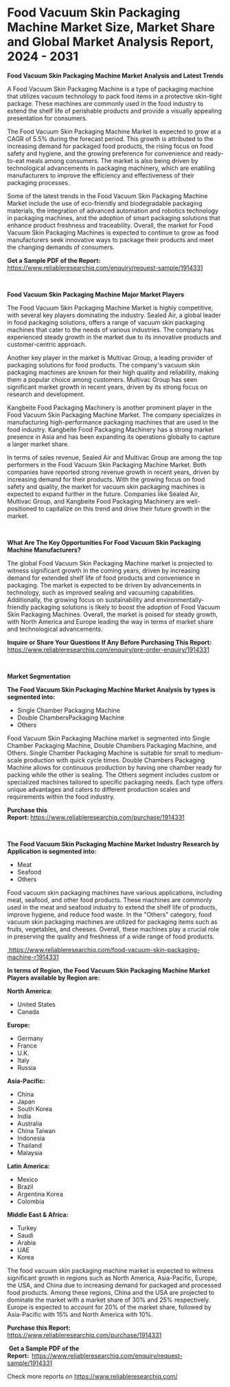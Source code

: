 <p><h1>Food Vacuum Skin Packaging Machine Market Size, Market Share and Global Market Analysis Report, 2024 - 2031</h1></p><p><strong>Food Vacuum Skin Packaging Machine Market Analysis and Latest Trends</strong></p>
<p><p>A Food Vacuum Skin Packaging Machine is a type of packaging machine that utilizes vacuum technology to pack food items in a protective skin-tight package. These machines are commonly used in the food industry to extend the shelf life of perishable products and provide a visually appealing presentation for consumers.</p><p>The Food Vacuum Skin Packaging Machine Market is expected to grow at a CAGR of 5.5% during the forecast period. This growth is attributed to the increasing demand for packaged food products, the rising focus on food safety and hygiene, and the growing preference for convenience and ready-to-eat meals among consumers. The market is also being driven by technological advancements in packaging machinery, which are enabling manufacturers to improve the efficiency and effectiveness of their packaging processes.</p><p>Some of the latest trends in the Food Vacuum Skin Packaging Machine Market include the use of eco-friendly and biodegradable packaging materials, the integration of advanced automation and robotics technology in packaging machines, and the adoption of smart packaging solutions that enhance product freshness and traceability. Overall, the market for Food Vacuum Skin Packaging Machines is expected to continue to grow as food manufacturers seek innovative ways to package their products and meet the changing demands of consumers.</p></p>
<p><strong>Get a Sample PDF of the Report:&nbsp;</strong> <a href="https://www.reliableresearchiq.com/enquiry/request-sample/1914331">https://www.reliableresearchiq.com/enquiry/request-sample/1914331</a></p>
<p>&nbsp;</p>
<p><strong>Food Vacuum Skin Packaging Machine Major Market Players</strong></p>
<p><p>The Food Vacuum Skin Packaging Machine Market is highly competitive, with several key players dominating the industry. Sealed Air, a global leader in food packaging solutions, offers a range of vacuum skin packaging machines that cater to the needs of various industries. The company has experienced steady growth in the market due to its innovative products and customer-centric approach. </p><p>Another key player in the market is Multivac Group, a leading provider of packaging solutions for food products. The company's vacuum skin packaging machines are known for their high quality and reliability, making them a popular choice among customers. Multivac Group has seen significant market growth in recent years, driven by its strong focus on research and development.</p><p>Kangbeite Food Packaging Machinery is another prominent player in the Food Vacuum Skin Packaging Machine Market. The company specializes in manufacturing high-performance packaging machines that are used in the food industry. Kangbeite Food Packaging Machinery has a strong market presence in Asia and has been expanding its operations globally to capture a larger market share.</p><p>In terms of sales revenue, Sealed Air and Multivac Group are among the top performers in the Food Vacuum Skin Packaging Machine Market. Both companies have reported strong revenue growth in recent years, driven by increasing demand for their products. With the growing focus on food safety and quality, the market for vacuum skin packaging machines is expected to expand further in the future. Companies like Sealed Air, Multivac Group, and Kangbeite Food Packaging Machinery are well-positioned to capitalize on this trend and drive their future growth in the market.</p></p>
<p>&nbsp;</p>
<p><strong>What Are The Key Opportunities For Food Vacuum Skin Packaging Machine Manufacturers?</strong></p>
<p><p>The global Food Vacuum Skin Packaging Machine market is projected to witness significant growth in the coming years, driven by increasing demand for extended shelf life of food products and convenience in packaging. The market is expected to be driven by advancements in technology, such as improved sealing and vacuuming capabilities. Additionally, the growing focus on sustainability and environmentally-friendly packaging solutions is likely to boost the adoption of Food Vacuum Skin Packaging Machines. Overall, the market is poised for steady growth, with North America and Europe leading the way in terms of market share and technological advancements.</p></p>
<p><strong>Inquire or Share Your Questions If Any Before Purchasing This Report:</strong> <a href="https://www.reliableresearchiq.com/enquiry/pre-order-enquiry/1914331">https://www.reliableresearchiq.com/enquiry/pre-order-enquiry/1914331</a></p>
<p>&nbsp;</p>
<p><strong>Market Segmentation</strong></p>
<p><strong>The Food Vacuum Skin Packaging Machine Market Analysis by types is segmented into:</strong></p>
<p><ul><li>Single Chamber Packaging Machine</li><li>Double ChambersPackaging Machine</li><li>Others</li></ul></p>
<p><p>Food Vacuum Skin Packaging Machine market is segmented into Single Chamber Packaging Machine, Double Chambers Packaging Machine, and Others. Single Chamber Packaging Machine is suitable for small to medium-scale production with quick cycle times. Double Chambers Packaging Machine allows for continuous production by having one chamber ready for packing while the other is sealing. The Others segment includes custom or specialized machines tailored to specific packaging needs. Each type offers unique advantages and caters to different production scales and requirements within the food industry.</p></p>
<p><strong>Purchase this Report:&nbsp;</strong><a href="https://www.reliableresearchiq.com/purchase/1914331">https://www.reliableresearchiq.com/purchase/1914331</a></p>
<p>&nbsp;</p>
<p><strong>The Food Vacuum Skin Packaging Machine Market Industry Research by Application is segmented into:</strong></p>
<p><ul><li>Meat</li><li>Seafood</li><li>Others</li></ul></p>
<p><p>Food vacuum skin packaging machines have various applications, including meat, seafood, and other food products. These machines are commonly used in the meat and seafood industry to extend the shelf life of products, improve hygiene, and reduce food waste. In the "Others" category, food vacuum skin packaging machines are utilized for packaging items such as fruits, vegetables, and cheeses. Overall, these machines play a crucial role in preserving the quality and freshness of a wide range of food products.</p></p>
<p><a href="https://www.reliableresearchiq.com/food-vacuum-skin-packaging-machine-r1914331">&nbsp;https://www.reliableresearchiq.com/food-vacuum-skin-packaging-machine-r1914331</a></p>
<p><strong>In terms of Region, the Food Vacuum Skin Packaging Machine Market Players available by Region are:</strong></p>
<p>
    <p> <strong> North America: </strong>
        <ul>
            <li>United States</li>
            <li>Canada</li>
        </ul>
        </p> 
    <p> <strong> Europe: </strong>
        <ul>
            <li>Germany</li>
            <li>France</li>
            <li>U.K.</li>
            <li>Italy</li>
            <li>Russia</li>
        </ul>
        </p> 
    <p> <strong> Asia-Pacific: </strong>
        <ul>
            <li>China</li>
            <li>Japan</li>
            <li>South Korea</li>
            <li>India</li>
            <li>Australia</li>
            <li>China Taiwan</li>
            <li>Indonesia</li>
            <li>Thailand</li>
            <li>Malaysia</li>
        </ul>
        </p> 
    <p> <strong> Latin America: </strong>
        <ul>
            <li>Mexico</li>
            <li>Brazil</li>
            <li>Argentina Korea</li>
            <li>Colombia</li>
        </ul>
        </p> 
    <p> <strong> Middle East & Africa: </strong>
        <ul>
            <li>Turkey</li>
            <li>Saudi</li>
            <li>Arabia</li>
            <li>UAE</li>
            <li>Korea</li>
        </ul>
    </p>
    </p>
<p><p>The food vacuum skin packaging machine market is expected to witness significant growth in regions such as North America, Asia-Pacific, Europe, the USA, and China due to increasing demand for packaged and processed food products. Among these regions, China and the USA are projected to dominate the market with a market share of 30% and 25% respectively. Europe is expected to account for 20% of the market share, followed by Asia-Pacific with 15% and North America with 10%.</p></p>
<p><strong>Purchase this Report: </strong><a href="https://www.reliableresearchiq.com/purchase/1914331">https://www.reliableresearchiq.com/purchase/1914331</a></p>
<p>&nbsp;<strong>Get a Sample PDF of the Report:&nbsp;&nbsp;</strong><a href="https://www.reliableresearchiq.com/enquiry/request-sample/1914331">https://www.reliableresearchiq.com/enquiry/request-sample/1914331</a></p>
<p><strong></strong></p>
<p>Check more reports on <a href="https://www.reliableresearchiq.com/">https://www.reliableresearchiq.com/</a></p>